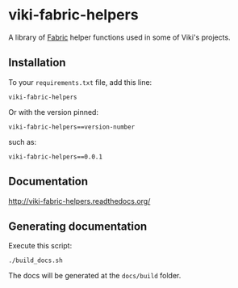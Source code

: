 viki-fabric-helpers
===================

A library of [Fabric](http://www.fabfile.org/) helper functions used in some
of Viki's projects.

## Installation

To your `requirements.txt` file, add this line:

    viki-fabric-helpers

Or with the version pinned:

    viki-fabric-helpers==version-number

such as:

    viki-fabric-helpers==0.0.1

## Documentation

http://viki-fabric-helpers.readthedocs.org/

## Generating documentation

Execute this script:

    ./build_docs.sh

The docs will be generated at the `docs/build` folder.
